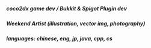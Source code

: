 ##### coco2dx game dev / Bukkit & Spigot Plugin dev

##### Weekend Artist (illustration, vector img, photography)

##### languages: chinese, eng, jp, java, cpp, cs
